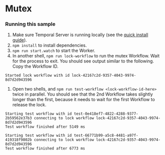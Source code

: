 # Mutex

### Running this sample

1. Make sure Temporal Server is running locally (see the [quick install guide](https://docs.temporal.io/server/quick-install/)).
1. `npm install` to install dependencies.
1. `npm run start.watch` to start the Worker.
1. In another shell, `npm run lock-workflow` to run the mutex Workflow. Wait for the process to exit. You should see output similar to the following. Copy the Workflow ID.

```
Started lock workflow with id lock-42167c2d-9357-4043-9974-8d7d2d943596
```

1. Open two shells, and `npm run test-workflow <lock-workflow-id-here>` twice in parallel. You should see that the 2nd Workflow takes slightly longer than the first, because it needs to wait for the first Workflow to release the lock.

```
Starting test workflow with id test-0e418ef7-4822-4288-9377-2b59562e37b3 connecting to lock workflow lock-42167c2d-9357-4043-9974-8d7d2d943596
Test workflow finished after 5149 ms
```

```
Starting test workflow with id test-66771b99-a5c8-4481-a97f-419318f9802b connecting to lock workflow lock-42167c2d-9357-4043-9974-8d7d2d943596
Test workflow finished after 6773 ms
```
